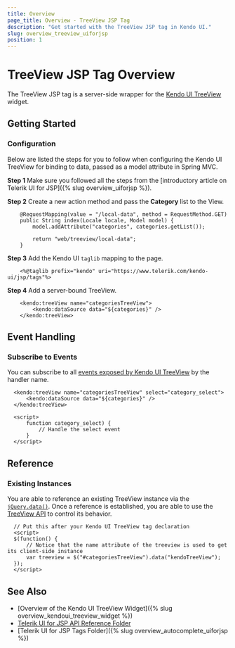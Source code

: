 ```yaml
---
title: Overview
page_title: Overview - TreeView JSP Tag
description: "Get started with the TreeView JSP tag in Kendo UI."
slug: overview_treeview_uiforjsp
position: 1
---
```


# TreeView JSP Tag Overview

The TreeView JSP tag is a server-side wrapper for the [Kendo UI TreeView](/api/javascript/ui/treeview) widget.

## Getting Started

### Configuration

Below are listed the steps for you to follow when configuring the Kendo UI TreeView for binding to data, passed as a model attribute in Spring MVC.

**Step 1** Make sure you followed all the steps from the [introductory article on Telerik UI for JSP]({% slug overview_uiforjsp %}).

**Step 2** Create a new action method and pass the **Category** list to the View.



        @RequestMapping(value = "/local-data", method = RequestMethod.GET)
        public String index(Locale locale, Model model) {
            model.addAttribute("categories", categories.getList());

            return "web/treeview/local-data";
        }

**Step 3** Add the Kendo UI `taglib` mapping to the page.



        <%@taglib prefix="kendo" uri="https://www.telerik.com/kendo-ui/jsp/tags"%>

**Step 4** Add a server-bound TreeView.



        <kendo:treeView name="categoriesTreeView">
            <kendo:dataSource data="${categories}" />
        </kendo:treeView>

## Event Handling

### Subscribe to Events

You can subscribe to all [events exposed by Kendo UI TreeView](/api/javascript/ui/treeview#events) by the handler name.



      <kendo:treeView name="categoriesTreeView" select="category_select">
          <kendo:dataSource data="${categories}" />
      </kendo:treeView>

      <script>
          function category_select) {
              // Handle the select event
          }
      </script>

## Reference

### Existing Instances

You are able to reference an existing TreeView instance via the [`jQuery.data()`](https://api.jquery.com/jQuery.data/). Once a reference is established, you are able to use the [TreeView API](/api/javascript/ui/treeview#methods) to control its behavior.



      // Put this after your Kendo UI TreeView tag declaration
      <script>
      $(function() {
          // Notice that the name attribute of the treeview is used to get its client-side instance
          var treeview = $("#categoriesTreeView").data("kendoTreeView");
      });
      </script>

## See Also

* [Overview of the Kendo UI TreeView Widget]({% slug overview_kendoui_treeview_widget %})
* [Telerik UI for JSP API Reference Folder](/api/jsp/autocomplete/animation)
* [Telerik UI for JSP Tags Folder]({% slug overview_autocomplete_uiforjsp %})
